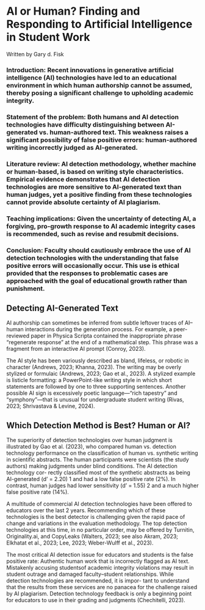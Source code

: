 AI or Human? Finding and Responding to
Artificial Intelligence in Student Work
========================
Written by Gary d. Fisk

### Introduction: Recent innovations in generative artificial intelligence (AI) technologies have led to an educational environment in which human authorship cannot be assumed, thereby posing a significant challenge to upholding academic integrity.
### Statement of the problem: Both humans and AI detection technologies have difficulty distinguishing between AI-generated vs. human-authored text. This weakness raises a significant possibility of false positive errors: human-authored writing incorrectly judged as AI-generated.
### Literature review: AI detection methodology, whether machine or human-based, is based on writing style characteristics. Empirical evidence demonstrates that AI detection technologies are more sensitive to AI-generated text than human judges, yet a positive finding from these technologies cannot provide absolute certainty of AI plagiarism.
### Teaching implications: Given the uncertainty of detecting AI, a forgiving, pro-growth response to AI academic integrity cases is recommended, such as revise and resubmit decisions.
### Conclusion: Faculty should cautiously embrace the use of AI detection technologies with the understanding that false positive errors will occasionally occur. This use is ethical provided that the responses to problematic cases are approached with the goal of educational growth rather than punishment.

## Detecting AI-Generated Text
AI authorship can sometimes be inferred from subtle leftover traces of AI–human interactions during the generation process. For example, a peer-reviewed paper in Physica Scripta contained the inappropriate phrase “regenerate response” at the end of a mathematical step. This phrase was a fragment from an interactive AI prompt (Conroy, 2023).

The AI style has been variously described as bland, lifeless, or robotic in character (Andrews, 2023; Khanna, 2023). The writing may be overly stylized or formulaic (Andrews, 2023; Gao et al., 2023). A stylized example is listicle formatting: a PowerPoint-like writing style in which short statements are followed by one to three supporting sentences. Another possible AI sign is excessively poetic language—“rich tapestry” and “symphony”—that is unusual for undergraduate student writing (Rivas, 2023; Shrivastava & Levine, 2024).

## Which Detection Method is Best? Human or AI?
The superiority of detection technologies over human judgment is illustrated by Gao et al. (2023), who compared human vs. detection technology performance on the classification of human vs. synthetic writing in scientific abstracts. The human participants were scientists (the study authors) making judgments under blind conditions. The AI detection technology cor- rectly classified most of the synthetic abstracts as being AI-generated (d’ = 2.20) 1 and had a low false positive rate (2%). In contrast, human judges had lower sensitivity (d’ = 1.55) 2 and a much higher false positive rate (14%).

A multitude of commercial AI detection technologies have been offered to educators over the last 2 years. Recommending which of these technologies is the best detector is challenging given the rapid pace of change and variations in the evaluation methodology. The top detection technologies at this time, in no particular order, may be offered by Turnitin, Originality.ai, and CopyLeaks (Walters, 2023; see also Akram, 2023; Elkhatat et al., 2023; Lee, 2023; Weber-Wulff et al., 2023). 

The most critical AI detection issue for educators and students is the false positive rate: Authentic human work that is incorrectly flagged as AI text.  Mistakenly accusing studentsof academic integrity violations may result in student outrage and damaged faculty–student relationships. While detection technologies are recommended, it is impor- tant to understand that the results from these services are no panacea for the challenge raised by AI plagiarism. Detection technology feedback is only a beginning point for educators to use in their grading and judgments (Chechitelli, 2023).